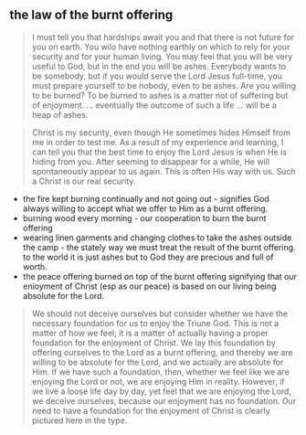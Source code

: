 ## the law of the burnt offering

> I must tell you that hardships await you and that there is not future for you on earth. You wilo have nothing earthly on which to rely for your security and for your human living. You may feel that you will be very useful to God, but in the end you will be ashes. Everybody wants to be somebody, but if you would serve the Lord Jesus full-time, you must prepare yourself to be nobody, even to be ashes. Are you willing to be burned? To be burned to ashes is a matter not of suffering but of enjoyment. ... eventually the outcome of such a life ... will be a heap of ashes.

> Christ is my security, even though He sometimes hides Himself from me in order to test me. As a result of my experience and learning, I can tell you that the best time to enjoy the Lord Jesus is when He is hiding from you. After seeming to disappear for a while, He will spontaneously appear to us again. This is often His way with us. Such a Christ is our real security.

- the fire kept burning continually and not going out - signifies God always willing to accept what we offer to Him as a burnt offering.
- burning wood every morning - our cooperation to burn the burnt offering
- wearing linen garments and changing clothes to take the ashes outside the camp - the stately way we must treat the result of the burnt offering. to the world it is just ashes but to God they are precious and full of worth.
- the peace offering burned on top of the burnt offering signifying that our enioyment of Christ (esp as our peace) is based on our living being absolute for the Lord.

> We should not deceive ourselves but consider whether we have the necessary foundation for us to enjoy the Triune God. This is not a matter of how we feel; it is a matter of actually having a proper foundation for the enjoyment of Christ. We lay this foundation by offering ourselves to the Lord as a burnt offering, and thereby we are willing to be absolute for the Lord, and we actually are absolute for Him. If we have such a foundation, then, whether we feel like we are enjoying the Lord or not, we are enjoying Him in reality. However, if we live a loose life day by day, yet feel that we are enjoying the Lord, we deceive ourselves, because our enjoyment has no foundation. Our need to have a foundation for the enjoyment of Christ is clearly pictured here in the type.


